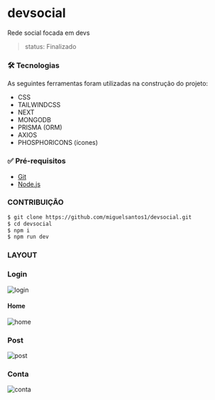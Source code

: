 # devsocial

Rede social focada em devs

> status: Finalizado

### 🛠 Tecnologias

As seguintes ferramentas foram utilizadas na construção do projeto:

- CSS
- TAILWINDCSS
- NEXT
- MONGODB
- PRISMA (ORM)
- AXIOS
- PHOSPHORICONS (ícones)

### ✅ Pré-requisitos

- [Git](https://git-scm.com)
- [Node.js](https://nodejs.org/en/)

### CONTRIBUIÇÃO

```bash
$ git clone https://github.com/miguelsantos1/devsocial.git
$ cd devsocial
$ npm i 
$ npm run dev
```

### LAYOUT

### Login
![login](https://user-images.githubusercontent.com/95758854/222931628-6c6ad8c4-0c5b-47dc-a135-b1ce2e4a64dd.png)

#### Home
![home](https://user-images.githubusercontent.com/95758854/222931632-2a0665a6-ff98-4d17-bee5-ca9fdcfe0a69.png)

### Post
![post](https://user-images.githubusercontent.com/95758854/222931706-ec8e2eaf-82f2-4b82-a816-016268415c4c.png)

### Conta
![conta](https://user-images.githubusercontent.com/95758854/222931635-151fe6ec-926f-4a9d-acff-9aef91450e4b.png)
